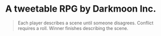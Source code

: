 # A tweetable RPG by Darkmoon Inc.

> Each player describes a scene until someone disagrees. Conflict requires a
> roll. Winner finishes describing the scene.

